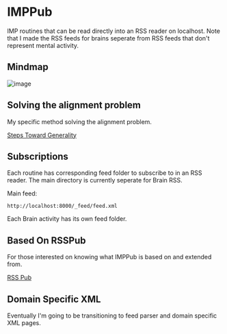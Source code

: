 # IMPPub
IMP routines that can be read directly into an RSS reader on localhost. Note that I made the RSS feeds for brains seperate from RSS feeds that don't represent mental activity.

## Mindmap
![image](https://codeberg.org/IMPUnit/IMPPub/raw/branch/main/Graph/full_implementation.png)

## Solving the alignment problem
My specific method solving the alignment problem.

[Steps Toward Generality](https://github.com/LWFlouisa/StepsTowardGenerality)

## Subscriptions
Each routine has corresponding feed folder to subscribe to in an RSS reader. The main directory is currently seperate for Brain RSS.

Main feed:
~~~
http://localhost:8000/_feed/feed.xml
~~~

Each Brain activity has its own feed folder.

## Based On RSSPub
For those interested on knowing what IMPPub is based on and extended from.

[RSS Pub](https://github.com/LWFlouisa/RSSPub)

## Domain Specific XML
Eventually I'm going to be transitioning to feed parser and domain specific XML pages.
